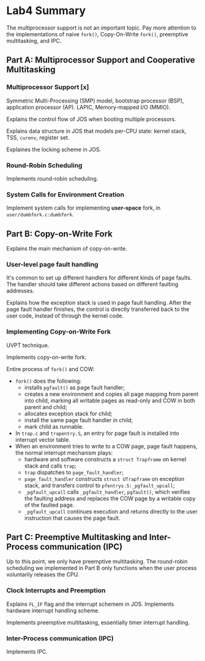 # Lab4 Summary

The multiprocessor support is not an important topic. Pay more attention to the implementations of naive `fork()`, Copy-On-Write `fork()`, preemptive multitasking, and IPC. 

## Part A: Multiprocessor Support and Cooperative Multitasking

### Multiprocessor Support [x]

Symmetric Multi-Processing (SMP) model, bootstrap processor (BSP), application processor (AP). LAPIC, Memory-mapped I/O (MMIO).

Explains the control flow of JOS when booting multiple processors.

Explains data structure in JOS that models per-CPU state: kernel stack, TSS, `curenv`, register set.

Explaines the locking scheme in JOS.

### Round-Robin Scheduling

Implements round-robin scheduling.

### System Calls for Environment Creation

Implement system calls for implementing **user-space** fork, in `user/dumbfork.c:dumbfork`. 



## Part B: Copy-on-Write Fork

Explains the main mechanism of copy-on-write. 

### User-level page fault handling

It's common to set up different handlers for different kinds of page faults. The handler should take different actions based on different faulting addresses. 

Explains how the exception stack is used in page fault handling. After the page fault handler finishes, the control is directly transferred back to the user code, instead of through the kernel code. 

### Implementing Copy-on-Write Fork

UVPT technique.

Implements copy-on-write fork.


Entire process of `fork()` and COW: 
- `fork()` does the following: 
    - installs `pgfault()` as page fault handler; 
    - creates a new environment and copies all page mapping from parent into child, marking all writable pages as read-only and COW in both parent and child; 
    - allocates exception stack for child; 
    - install the same page fault handler in child; 
    - mark child as runnable.
- In `trap.c` and `trapentry.S`, an entry for page fault is installed into interrupt vector table.
- When an environment tries to write to a COW page, page fault happens, the normal interrupt mechanism plays: 
    - hardware and software constructs a `struct Trapframe` on kernel stack and calls `trap`;
    - `trap` dispatches to `page_fault_handler`;
    - `page_fault_handler` constructs `struct UTrapframe` on exception stack, and transfers control to `pfentrys.S:_pgfault_upcall`;
    - `_pgfault_upcall` calls `_pgfault_handler`, `pgfault()`, which verifies the faulting address and replaces the COW page by a writable copy of the faulted page. 
    - `_pgfault_upcall` continues execution and returns directly to the user instruction that causes the page fault.


## Part C: Preemptive Multitasking and Inter-Process communication (IPC)

Up to this point, we only have preemptive multitasking. The round-robin scheduling we implemented in Part B only functions when the user process voluntarily releases the CPU.



### Clock Interrupts and Preemption

Explains `FL_IF` flag and the interrupt schemem in JOS. Implements hardware interrupt handling scheme.

Implements preemptive multitasking, essentially timer interrupt handling.

### Inter-Process communication (IPC)

Implements IPC.